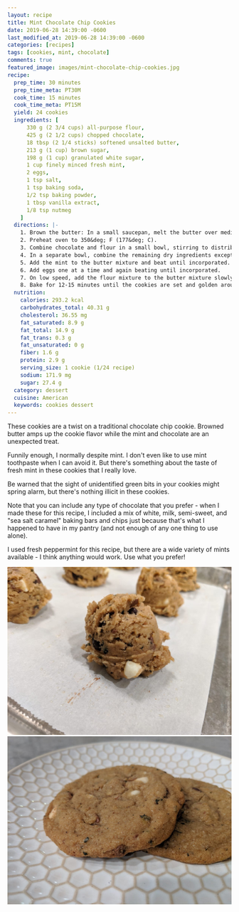 ```yaml
---
layout: recipe
title: Mint Chocolate Chip Cookies
date: 2019-06-28 14:39:00 -0600
last_modified_at: 2019-06-28 14:39:00 -0600
categories: [recipes]
tags: [cookies, mint, chocolate]
comments: true
featured_image: images/mint-chocolate-chip-cookies.jpg
recipe:
  prep_time: 30 minutes
  prep_time_meta: PT30M
  cook_time: 15 minutes
  cook_time_meta: PT15M
  yield: 24 cookies
  ingredients: [
      330 g (2 3/4 cups) all-purpose flour,
      425 g (2 1/2 cups) chopped chocolate,
      18 tbsp (2 1/4 sticks) softened unsalted butter,
      213 g (1 cup) brown sugar,
      198 g (1 cup) granulated white sugar,
      1 cup finely minced fresh mint,
      2 eggs,
      1 tsp salt,
      1 tsp baking soda,
      1/2 tsp baking powder,
      1 tbsp vanilla extract,
      1/8 tsp nutmeg
    ]
  directions: |-
    1. Brown the butter: In a small saucepan, melt the butter over medium heat. Stir the simmering butter until it no longer is bubbling. There may be brown bits on the bottom of the pan, but they will increase the flavor so be sure to include them. Allow to cool until butter is semi-solid.
    2. Preheat oven to 350&deg; F (177&deg; C).
    3. Combine chocolate and flour in a small bowl, stirring to distribute the chocolate.
    4. In a separate bowl, combine the remaining dry ingredients except for the mint. A stand mixer with a paddle attachment is recommended as this dough becomes rather stiff. Beat until the dough is light and fluffy, about 5 minutes.
    5. Add the mint to the butter mixture and beat until incorporated.
    6. Add eggs one at a time and again beating until incorporated.
    7. On low speed, add the flour mixture to the butter mixture slowly, about a half cup at a time, stirring between additions. Continue until the flour is incorporated. The dough will become very stiff.
    8. Bake for 12-15 minutes until the cookies are set and golden around the edges. Allow to cool before transferring to a cooling rack.
  nutrition:
    calories: 293.2 kcal
    carbohydrates_total: 40.31 g
    cholesterol: 36.55 mg
    fat_saturated: 8.9 g
    fat_total: 14.9 g
    fat_trans: 0.3 g
    fat_unsaturated: 0 g
    fiber: 1.6 g
    protein: 2.9 g
    serving_size: 1 cookie (1/24 recipe)
    sodium: 171.9 mg
    sugar: 27.4 g
  category: dessert
  cuisine: American
  keywords: cookies dessert
---
```

These cookies are a twist on a traditional chocolate chip cookie. Browned butter amps up the cookie flavor while the mint and chocolate are an unexpected treat.

Funnily enough, I normally despite mint. I don't even like to use mint toothpaste when I can avoid it. But there's something about the taste of fresh mint in these cookies that I really love.

Be warned that the sight of unidentified green bits in your cookies might spring alarm, but there's nothing illicit in these cookies.

Note that you can include any type of chocolate that you prefer - when I made these for this recipe, I included a mix of white, milk, semi-sweet, and "sea salt caramel" baking bars and chips just because that's what I happened to have in my pantry (and not enough of any one thing to use alone).

I used fresh peppermint for this recipe, but there are a wide variety of mints available - I think anything would work. Use what you prefer!

![Mint chocolate chip cookie dough](/images/mint-chocolate-chip-cookie-dough.jpg)
![Mint chocolate chip cookies](/images/mint-chocolate-chip-cookies.jpg)
